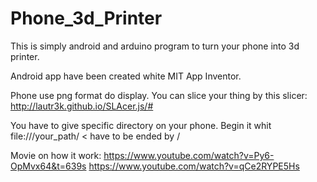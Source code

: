 # Phone_3d_Printer

This is simply android and arduino program to turn your phone into 3d printer.

Android app have been created white MIT App Inventor.

Phone use png format do display. You can slice your thing by this slicer: http://lautr3k.github.io/SLAcer.js/#

You have to give specific directory on your phone. Begin it whit file:///your_path/ < have to be ended by /

Movie on how it work: 
https://www.youtube.com/watch?v=Py6-OpMvx64&t=639s
https://www.youtube.com/watch?v=qCe2RYPE5Hs
